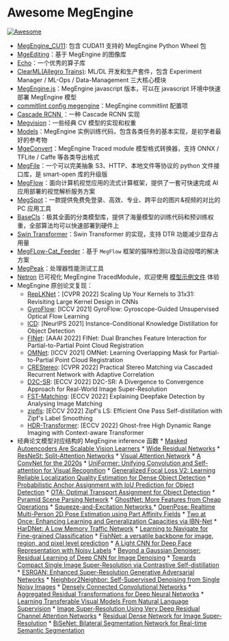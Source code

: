 # Awesome MegEngine

[![Awesome](https://awesome.re/badge.svg)](https://awesome.re)

* [MegEngine_CU11](https://github.com/Qsingle/MegEngine_CU11): 包含 CUDA11 支持的 MegEngine Python Wheel 包
* [MgeEditing](https://github.com/Feynman1999/MgeEditing)：基于 MegEngine 的图像库
* [Echo](https://github.com/digantamisra98/Echo)：一个优秀的算子库
* [ClearML(Allegro Trains)](https://github.com/allegroai/clearml): ML/DL 开发和生产套件，包含 Experiment Manager / ML-Ops / Data-Management 三大核心模块
* [MegEngine.js](https://www.npmjs.com/package/megenginejs)：MegEngine javascript 版本，可以在 javascript 环境中快速部署 MegEngine 模型
* [commitlint config megengine](https://www.npmjs.com/package/commitlint-config-megengine?activeTab=readme)：MegEngine commitlint 配置项
* [Cascade RCNN ](https://github.com/Antinomy20001/Megvii-AI-Traffic-Sign-Detection-Open-Source-Competition---Unofficial-2nd-Place-Solution)：一种 Cascade RCNN 实现
* [Megvision](https://github.com/Qsingle/Megvision)：一些经典 CV 模型的实现和权重
* [Models](https://github.com/MegEngine/Models)：MegEngine 实例训练代码，包含各类任务的基本实现，是初学者最好的参考物
* [MgeConvert](https://github.com/MegEngine/mgeconvert)：MegEngine Traced module 模型格式转换器，支持 ONNX / TFLite / Caffe 等各类导出格式
* [MegFile](https://github.com/megvii-research/megfile)：一个可以完美抽象 S3、HTTP、本地文件等协议的 python 文件接口库，是 smart-open 库的升级版
* [MegFlow](https://github.com/MegEngine/MegFlow)：面向计算机视觉应用的流式计算框架，提供了一套可快速完成 AI 应用部署的视觉解析服务方案
* [MegSpot](https://github.com/MegEngine/MegSpot)：一款提供免费免登录、高效、专业、跨平台的图片&视频的对比的 PC 应用工具
* [BaseCls](https://github.com/megvii-research/basecls)：极其全面的分类模型库，提供了海量模型的训练代码和预训练权重，全部算法均可以快速部署到硬件上
* [Swin Transformer](https://github.com/MegEngine/swin-transformer)：Swin Transformer 的实现，支持 DTR 功能减少显存占用量
* [MegFLow-Cat_Feeder](https://github.com/rcxxx/MegFlow/tree/master/flow-python/examples/cat_feeders)：基于 `MegFlow` 框架的猫咪检测以及自动投喂的解决方案
* [MegPeak](https://github.com/MegEngine/MegPeak)：处理器性能测试工具
*  [Netron]( https://netron.app/) 已可视化 MegEngine TracedModule，欢迎使用 [模型示例文件](https://data.megengine.org.cn/models/traced_shufflenet.tm) 体验
* MegEngine 原创论文复现：
    * [RepLKNet](https://github.com/MegEngine/RepLKNet)：[CVPR 2022] Scaling Up Your Kernels to 31x31: Revisiting Large Kernel Design in CNNs
    * [GyroFlow](https://github.com/MegEngine/GyroFlow): [ICCV 2021] GyroFlow: Gyroscope-Guided Unsupervised Optical Flow Learning
    * [ICD](https://github.com/MegEngine/ICD): [NeurIPS 2021] Instance-Conditional Knowledge Distillation for Object Detection
    * [FINet](https://github.com/MegEngine/FINet): [AAAI 2022] FINet: Dual Branches Feature Interaction for Partial-to-Partial Point Cloud Registration
    * [OMNet](https://github.com/MegEngine/OMNet): [ICCV 2021] OMNet: Learning Overlapping Mask for Partial-to-Partial Point Cloud Registration
    * [CREStereo](https://github.com/megvii-research/CREStereo): [CVPR 2022] Practical Stereo Matching via Cascaded Recurrent Network with Adaptive Correlation
    * [D2C-SR](https://github.com/megvii-research/D2C-SR): [ECCV 2022] D2C-SR: A Divergence to Convergence Approach for Real-World Image Super-Resolution
    * [FST-Matching](https://github.com/megvii-research/FST-Matching): [ECCV 2022] Explaining Deepfake Detection by Analysing Image Matching
    * [zipfls](https://github.com/megvii-research/zipfls): [ECCV 2022] Zipf's LS: Efficient One Pass Self-distillation with Zipf's Label Smoothing
    * [HDR-Transformer](https://github.com/megvii-research/HDR-Transformer): [ECCV 2022] Ghost-free High Dynamic Range Imaging with Context-aware Transformer
* 经典论文模型对应结构的 MegEngine inference 函数
       * [Masked Autoencoders Are Scalable Vision Learners](https://github.com/Asthestarsfalll/MAE-MegEngine)
       * [Wide Residual Networks](https://github.com/zhaoqyu/WRN-MegEngine )
       * [ResNeSt: Split-Attention Networks](https://github.com/Asthestarsfalll/ResNeSt-MegEngine)
       * [Visual Attention Network](https://github.com/Asthestarsfalll/VAN-MegEngine)
       * [A ConvNet for the 2020s](https://github.com/Asthestarsfalll/ConvNeXt-MegEngine)
       * [UniFormer: Unifying Convolution and Self-attention for Visual Recognition](https://github.com/Asthestarsfalll/UniFormer-MegEngine)
       * [Generalized Focal Loss V2: Learning Reliable Localization Quality Estimation for Dense Object Detection](https://github.com/CV51GO/GFLv2_Megengine)
       * [Probabilistic Anchor Assignment with IoU Prediction for Object Detection](https://github.com/CV51GO/PAA_Megengine)
       * [OTA: Optimal Transport Assignment for Object Detection](https://github.com/CV51GO/OTA_Megengine)
       * [Pyramid Scene Parsing Network](https://github.com/Asthestarsfalll/PSPNet-MegEngine)
       * [GhostNet: More Features from Cheap Operations](https://github.com/CV51GO/GhostNet_Megengine)
       * [Squeeze-and-Excitation Networks ](https://github.com/Asthestarsfalll/SENet-MegEngine)
       * [OpenPose: Realtime Multi-Person 2D Pose Estimation using Part Affinity Fields](https://github.com/zhaoqyu/openpose-mge-pt)
       * [Two at Once: Enhancing Learning and Generalization Capacities via IBN-Net](https://github.com/Asthestarsfalll/IBNNet-MegEngine)
       * [HarDNet: A Low Memory Traffic Network](https://github.com/CV51GO/HarDNet_Megengine)
       * [Learning to Navigate for Fine-grained Classification](https://github.com/wwhio/megmodels)
       * [FishNet: a versatile backbone for image, region, and pixel level prediction](https://github.com/CV51GO/FishNet_Megengine)
       * [A Light CNN for Deep Face Representation with Noisy Labels](https://github.com/Asthestarsfalll/LightCNN-MegEngine)
       * [Beyond a Gaussian Denoiser: Residual Learning of Deep CNN for Image Denoising](https://github.com/wwhio/megmodels)
       * [Towards Compact Single Image Super-Resolution via Contrastive Self-distillation](https://github.com/wwhio/megmodels)
       * [ESRGAN: Enhanced Super-Resolution Generative Adversarial Networks](https://github.com/wwhio/megmodels)
       * [Neighbor2Neighbor: Self-Supervised Denoising from Single Noisy Images](https://github.com/wwhio/megmodels)
       * [Densely Connected Convolutional Networks](https://github.com/Asthestarsfalll/DenseNet-MegEngine)
       * [Aggregated Residual Transformations for Deep Neural Networks](https://github.com/zhaoqyu/ResNeXt-MGE)
       * [Learning Transferable Visual Models From Natural Language Supervision](https://github.com/Asthestarsfalll/CLIP-MegEngine)
       * [Image Super-Resolution Using Very Deep Residual Channel Attention Networks](https://github.com/wwhio/megmodels)
       * [Residual Dense Network for Image Super-Resolution](https://github.com/wwhio/megmodels.git)
       * [BiSeNet: Bilateral Segmentation Network for Real-time Semantic Segmentation](https://github.com/Asthestarsfalll/BiSeNet-MegEngine)